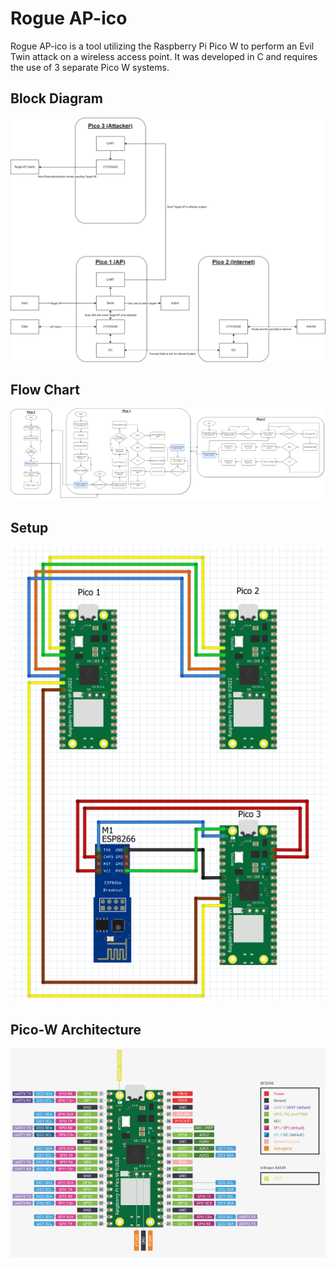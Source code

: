 # Rogue AP-ico
Rogue AP-ico is a tool utilizing the Raspberry Pi Pico W to perform an Evil Twin attack on a wireless access point. It was developed in C and requires the use of 3 separate Pico W systems.

## Block Diagram
![Block Diagram](https://github.com/KennethKuah/Embedded-Systems/blob/main/images/block_diagram.png?raw=true)

## Flow Chart
![Flow Chart](https://github.com/KennethKuah/Embedded-Systems/blob/main/images/program_flowchart.png?raw=true)

## Setup
![Setup](https://github.com/KennethKuah/Embedded-Systems/blob/main/images/picow_setup.png?raw=true)

## Pico-W Architecture
![Pico-W Architecture](https://github.com/KennethKuah/Embedded-Systems/blob/main/images/picow_architecture.png?raw=true)
